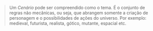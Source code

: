 > Um *Cenário* pode ser compreendido como o tema. É o conjunto de regras não mecânicas, ou seja, que abrangem somente a criação de personagem e o possibilidades de ações do universo. Por exemplo: medieval, futurista, realista, gótico, mutante, espacial etc.